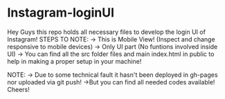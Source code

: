 # Instagram-loginUI
Hey Guys this repo holds all necessary files to develop the login UI of Instagram!
STEPS TO NOTE:
-> This is Mobile View! (Inspect and change responsive to mobile devices)
-> Only UI part (No funtions involved inside UI)
-> You can find all the src folder files and main index.html in public to help in making a proper setup in your machine!

NOTE:
-> Due to some technical fault it hasn't been deployed in gh-pages nor uploaded via git push!
->But you can find all needed codes available! Cheers!
